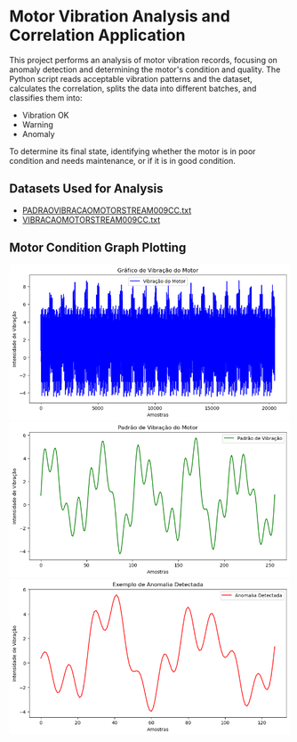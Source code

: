 # Motor Vibration Analysis and Correlation Application

This project performs an analysis of motor vibration records, focusing on anomaly detection and determining the motor's condition and quality. The Python script reads acceptable vibration patterns and the dataset, calculates the correlation, splits the data into different batches, and classifies them into:
- Vibration OK
- Warning
- Anomaly

To determine its final state, identifying whether the motor is in poor condition and needs maintenance, or if it is in good condition.

## Datasets Used for Analysis
- [PADRAOVIBRACAOMOTORSTREAM009CC.txt](dataset/PADRAOVIBRACAOMOTORSTREAM009CC.txt)
- [VIBRACAOMOTORSTREAM009CC.txt](dataset/VIBRACAOMOTORSTREAM009CC.txt)

## Motor Condition Graph Plotting
![Vibration](images/vibracao.png)
![Pattern](images/padrao.png)
![Anomaly](images/anomalia.png)
